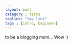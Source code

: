 ```yaml
---
layout: post
category : tests
tagline: "tag line"
tags : [intro, beginner]
--- 
```

 to be a blogging mom... Wow :)

